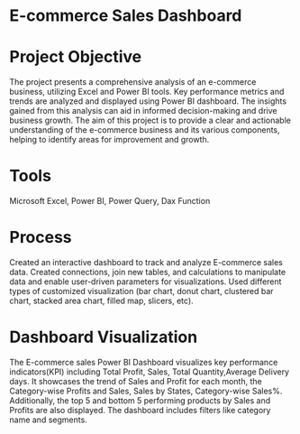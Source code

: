 # E-commerce Sales Dashboard
# Project Objective
The project presents a comprehensive analysis of an e-commerce business, utilizing Excel and Power BI tools. Key performance metrics and trends are analyzed and displayed using Power BI dashboard. The insights gained from this analysis can aid in informed decision-making and drive business growth. The aim of this project is to provide a clear and actionable understanding of the e-commerce business and its various components, helping to identify areas for improvement and growth.
# Tools
Microsoft Excel,
Power BI,
Power Query,
Dax Function
# Process
Created an interactive dashboard to track and analyze E-commerce sales data.
Created connections, join new tables, and calculations to manipulate data and enable user-driven parameters for visualizations.
Used different types of customized visualization (bar chart, donut chart, clustered bar chart, stacked area chart, filled map, slicers, etc).
# Dashboard Visualization
The E-commerce sales Power BI Dashboard visualizes key performance indicators(KPI) including Total Profit, Sales, Total Quantity,Average Delivery days. It showcases the trend of Sales and Profit for each month, the Category-wise Profits and Sales, Sales by States, Category-wise Sales%. Additionally, the top 5 and bottom 5 performing products by Sales and Profits are also displayed. The dashboard includes filters like category name and segments.
